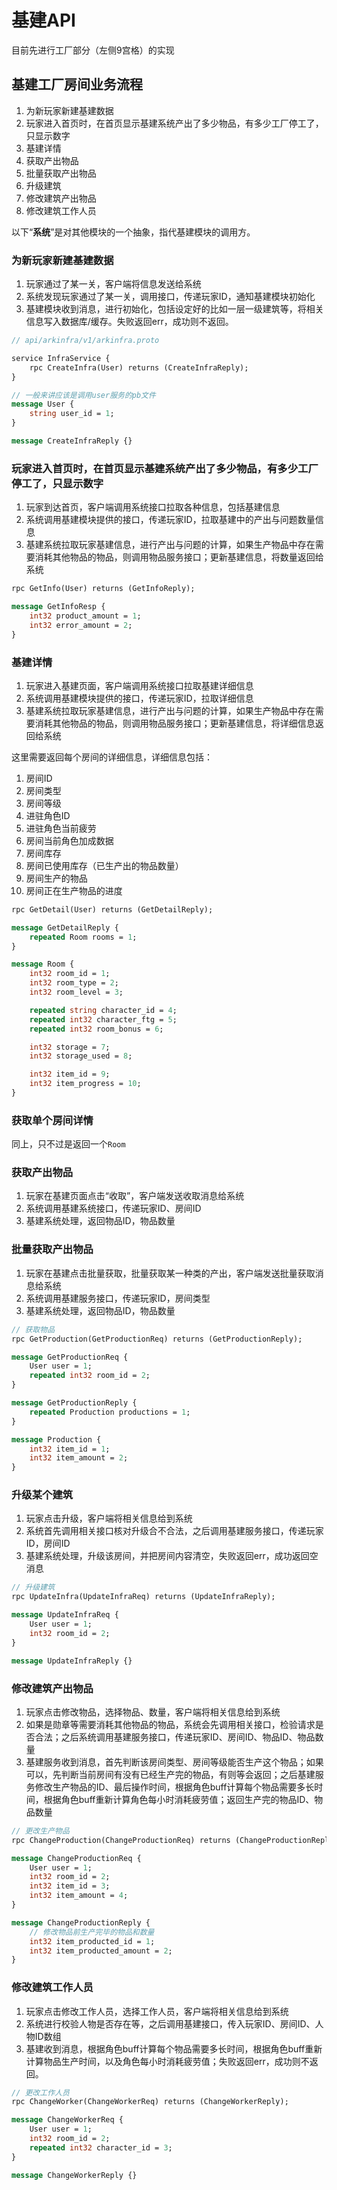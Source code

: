 # 基建API

目前先进行工厂部分（左侧9宫格）的实现

## 基建工厂房间业务流程

1. 为新玩家新建基建数据
2. 玩家进入首页时，在首页显示基建系统产出了多少物品，有多少工厂停工了，只显示数字
3. 基建详情
4. 获取产出物品
5. 批量获取产出物品
6. 升级建筑
7. 修改建筑产出物品
8. 修改建筑工作人员

以下“**系统**”是对其他模块的一个抽象，指代基建模块的调用方。

### 为新玩家新建基建数据

1. 玩家通过了某一关，客户端将信息发送给系统
2. 系统发现玩家通过了某一关，调用接口，传递玩家ID，通知基建模块初始化
3. 基建模块收到消息，进行初始化，包括设定好的比如一层一级建筑等，将相关信息写入数据库/缓存。失败返回err，成功则不返回。

```protobuf
// api/arkinfra/v1/arkinfra.proto

service InfraService {
    rpc CreateInfra(User) returns (CreateInfraReply);
}

// 一般来讲应该是调用user服务的pb文件
message User {
    string user_id = 1;
}

message CreateInfraReply {}
```

### 玩家进入首页时，在首页显示基建系统产出了多少物品，有多少工厂停工了，只显示数字

1. 玩家到达首页，客户端调用系统接口拉取各种信息，包括基建信息
2. 系统调用基建模块提供的接口，传递玩家ID，拉取基建中的产出与问题数量信息
3. 基建系统拉取玩家基建信息，进行产出与问题的计算，如果生产物品中存在需要消耗其他物品的物品，则调用物品服务接口；更新基建信息，将数量返回给系统

```protobuf
rpc GetInfo(User) returns (GetInfoReply);

message GetInfoResp {
    int32 product_amount = 1;
    int32 error_amount = 2;
}
```

### 基建详情

1. 玩家进入基建页面，客户端调用系统接口拉取基建详细信息
2. 系统调用基建模块提供的接口，传递玩家ID，拉取详细信息
3. 基建系统拉取玩家基建信息，进行产出与问题的计算，如果生产物品中存在需要消耗其他物品的物品，则调用物品服务接口；更新基建信息，将详细信息返回给系统

这里需要返回每个房间的详细信息，详细信息包括：

1. 房间ID
2. 房间类型
3. 房间等级
4. 进驻角色ID
5. 进驻角色当前疲劳
6. 房间当前角色加成数据
7. 房间库存
8. 房间已使用库存（已生产出的物品数量）
9. 房间生产的物品
10. 房间正在生产物品的进度

```protobuf
rpc GetDetail(User) returns (GetDetailReply);

message GetDetailReply {
    repeated Room rooms = 1;
}

message Room {
    int32 room_id = 1;
    int32 room_type = 2;
    int32 room_level = 3;

    repeated string character_id = 4;
    repeated int32 character_ftg = 5;
    repeated int32 room_bonus = 6;

    int32 storage = 7;
    int32 storage_used = 8;

    int32 item_id = 9;
    int32 item_progress = 10;
}
```

### 获取单个房间详情

同上，只不过是返回一个`Room`

### 获取产出物品

1. 玩家在基建页面点击“收取”，客户端发送收取消息给系统
2. 系统调用基建系统接口，传递玩家ID、房间ID
3. 基建系统处理，返回物品ID，物品数量

### 批量获取产出物品

1. 玩家在基建点击批量获取，批量获取某一种类的产出，客户端发送批量获取消息给系统
2. 系统调用基建服务接口，传递玩家ID，房间类型
3. 基建系统处理，返回物品ID，物品数量

```protobuf
// 获取物品
rpc GetProduction(GetProductionReq) returns (GetProductionReply);

message GetProductionReq {
    User user = 1;
    repeated int32 room_id = 2;
}

message GetProductionReply {
    repeated Production productions = 1;
}

message Production {
    int32 item_id = 1;
    int32 item_amount = 2;
}
```



### 升级某个建筑

1. 玩家点击升级，客户端将相关信息给到系统
2. 系统首先调用相关接口核对升级合不合法，之后调用基建服务接口，传递玩家ID，房间ID
3. 基建系统处理，升级该房间，并把房间内容清空，失败返回err，成功返回空消息

```protobuf
// 升级建筑
rpc UpdateInfra(UpdateInfraReq) returns (UpdateInfraReply);

message UpdateInfraReq {
    User user = 1;
    int32 room_id = 2;
}

message UpdateInfraReply {}
```



### 修改建筑产出物品

1. 玩家点击修改物品，选择物品、数量，客户端将相关信息给到系统
2. 如果是勋章等需要消耗其他物品的物品，系统会先调用相关接口，检验请求是否合法；之后系统调用基建服务接口，传递玩家ID、房间ID、物品ID、物品数量
3. 基建服务收到消息，首先判断该房间类型、房间等级能否生产这个物品；如果可以，先判断当前房间有没有已经生产完的物品，有则等会返回；之后基建服务修改生产物品的ID、最后操作时间，根据角色buff计算每个物品需要多长时间，根据角色buff重新计算角色每小时消耗疲劳值；返回生产完的物品ID、物品数量

```protobuf
// 更改生产物品
rpc ChangeProduction(ChangeProductionReq) returns (ChangeProductionReply);

message ChangeProductionReq {
    User user = 1;
    int32 room_id = 2;
    int32 item_id = 3;
    int32 item_amount = 4;
}

message ChangeProductionReply {
    // 修改物品前生产完毕的物品和数量
    int32 item_producted_id = 1;
    int32 item_producted_amount = 2;
}
```

### 修改建筑工作人员

1. 玩家点击修改工作人员，选择工作人员，客户端将相关信息给到系统
2. 系统进行校验人物是否存在等，之后调用基建接口，传入玩家ID、房间ID、人物ID数组
3. 基建收到消息，根据角色buff计算每个物品需要多长时间，根据角色buff重新计算物品生产时间，以及角色每小时消耗疲劳值；失败返回err，成功则不返回。

```protobuf
// 更改工作人员
rpc ChangeWorker(ChangeWorkerReq) returns (ChangeWorkerReply);

message ChangeWorkerReq {
    User user = 1;
    int32 room_id = 2;
    repeated int32 character_id = 3;
}

message ChangeWorkerReply {}
```

